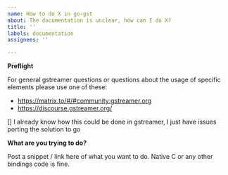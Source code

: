```yaml
---
name: How to do X in go-gst
about: The documentation is unclear, how can I do X?
title: ''
labels: documentation
assignees: ''

---
```


**Preflight**

For general gstreamer questions or questions about the usage of specific elements please use one of these:

* https://matrix.to/#/#community:gstreamer.org
* https://discourse.gstreamer.org/

[] I already know how this could be done in gstreamer, I just have issues porting the solution to go

**What are you trying to do?**

Post a snippet / link here of what you want to do. Native C or any other bindings code is fine.

```C

```
